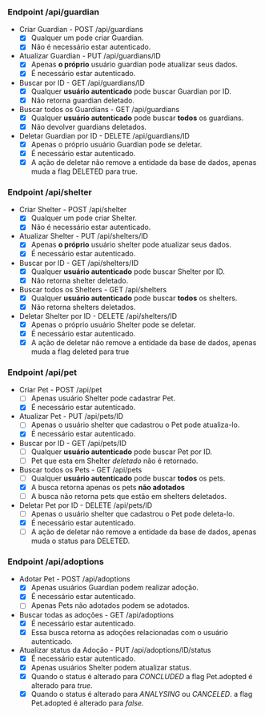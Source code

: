 ### Endpoint /api/guardian
- Criar Guardian - POST /api/guardians
  - [x] Qualquer um pode criar Guardian.
  - [x] Não é necessário estar autenticado.<br>

- Atualizar Guardian - PUT /api/guardians/ID
  - [x] Apenas **o próprio** usuário guardian pode atualizar seus dados.
  - [x] É necessário estar autenticado.<br>

- Buscar por ID - GET /api/guardians/ID
  - [x] Qualquer **usuário autenticado** pode buscar Guardian por ID.<br>
  - [x] Não retorna guardian deletado. 

- Buscar todos os Guardians - GET /api/guardians
  - [x] Qualquer **usuário autenticado** pode buscar **todos** os guardians.<br>
  - [x] Não devolver guardians deletados.

- Deletar Guardian por ID - DELETE /api/guardians/ID
  - [x] Apenas o próprio usuário Guardian pode se deletar.
  - [x] É necessário estar autenticado.
  - [x] A ação de deletar não remove a entidade da base de dados, apenas muda a flag DELETED para true.<br>

### Endpoint /api/shelter
- Criar Shelter - POST /api/shelter
  - [x] Qualquer um pode criar Shelter.
  - [x] Não é necessário estar autenticado.<br>

- Atualizar Shelter - PUT /api/shelters/ID
  - [x] Apenas **o próprio** usuário shelter pode atualizar seus dados.
  - [x] É necessário estar autenticado.<br>

- Buscar por ID - GET /api/shelters/ID
  - [x] Qualquer **usuário autenticado** pode buscar Shelter por ID.<br>
  - [x] Não retorna shelter deletado.

- Buscar todos os Shelters - GET /api/shelters
  - [x] Qualquer **usuário autenticado** pode buscar **todos** os shelters.<br>
  - [x] Não retorna shelters deletados.

- Deletar Shelter por ID - DELETE /api/shelters/ID
  - [x] Apenas o próprio usuário Shelter pode se deletar.
  - [x] É necessário estar autenticado.
  - [x] A ação de deletar não remove a entidade da base de dados, apenas muda a flag deleted para true<br>

### Endpoint /api/pet
- Criar Pet - POST /api/pet
  - [ ] Apenas usuário Shelter pode cadastrar Pet.
  - [x] É necessário estar autenticado.<br>

- Atualizar Pet - PUT /api/pets/ID
  - [ ] Apenas o usuário shelter que cadastrou o Pet pode atualiza-lo.
  - [x] É necessário estar autenticado.<br>

- Buscar por ID - GET /api/pets/ID
  - [ ] Qualquer **usuário autenticado** pode buscar Pet por ID.<br>
  - [ ] Pet que esta em Shelter *deletado* não é retornado.

- Buscar todos os Pets - GET /api/pets
  - [ ] Qualquer **usuário autenticado** pode buscar **todos** os pets.
  - [x] A busca retorna apenas os pets **não adotados**<br>
  - [ ] A busca não retorna pets que estão em shelters deletados.

- Deletar Pet por ID - DELETE /api/pets/ID
  - [ ] Apenas o usuário shelter que cadastrou o Pet pode deleta-lo.
  - [x] É necessário estar autenticado.
  - [ ] A ação de deletar não remove a entidade da base de dados, apenas muda o status para DELETED.<br>

### Endpoint /api/adoptions
- Adotar Pet - POST /api/adoptions
  - [x] Apenas usuários Guardian podem realizar adoção.
  - [x] É necessário estar autenticado.
  - [ ] Apenas Pets não adotados podem se adotados.<br>

- Buscar todas as adoções - GET /api/adoptions
  - [x] É necessário estar autenticado.
  - [x] Essa busca retorna as adoções relacionadas com o usuário autenticado.

- Atualizar status da Adoção - PUT /api/adoptions/ID/status
  - [x] É necessário estar autenticado.
  - [x] Apenas usuários Shelter podem atualizar status.
  - [x] Quando o status é alterado para *CONCLUDED* a flag Pet.adopted é alterado para *true*.
  - [x] Quando o status é alterado para *ANALYSING* ou *CANCELED*. a flag Pet.adopted é alterado para *false*.<br>